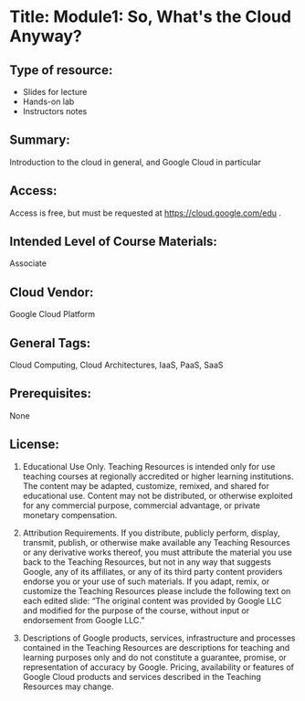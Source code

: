# Title:    Module1: So, What's the Cloud Anyway?

## Type of resource:
*  Slides for lecture
* Hands-on lab
* Instructors notes


## Summary: 
   
   Introduction to the cloud in general, and 
   Google Cloud in particular

## Access: 
   Access is free, but must be requested at https://cloud.google.com/edu .

## Intended Level of Course Materials: 
   Associate

##  Cloud Vendor: 
   Google Cloud Platform

## General Tags: 
   Cloud Computing, Cloud Architectures, IaaS, PaaS, SaaS

## Prerequisites: 
   None

## License: 
1. Educational Use Only. Teaching Resources is intended only for use teaching courses at regionally accredited or higher learning institutions. The content may be adapted, customize, remixed, and shared for educational use. Content may not be distributed, or otherwise exploited for any commercial purpose, commercial advantage, or private monetary compensation.

1. Attribution Requirements. If you distribute, publicly perform, display, transmit, publish, or otherwise make available any Teaching Resources or any derivative works thereof, you must attribute the material you use back to the Teaching Resources, but not in any way that suggests Google, any of its affiliates, or any of its third party content providers endorse you or your use of such materials. If you adapt, remix, or customize the Teaching Resources please include the following text on each edited slide: “The original content was provided by Google LLC and modified for the purpose of the course, without input or endorsement from Google LLC.” 

1. Descriptions of Google products, services, infrastructure and processes contained in the Teaching Resources are descriptions for teaching and learning purposes only and do not constitute a guarantee, promise, or representation of accuracy by Google. Pricing, availability or features of Google Cloud products and services described in the Teaching Resources may change.
